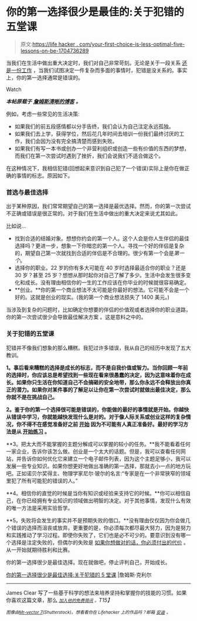 # 你的第一选择很少是最佳的:关于犯错的五堂课

> 原文:[https://life hacker . com/your-first-choice-is-less-optimal-five-lessons-on-be-1704736289](https://lifehacker.com/your-first-choice-is-rarely-optimal-five-lessons-on-be-1704736289)

当我们在生活中做出重大决定时，我们对自己非常苛刻。无论是关于一段关系 [还是一份工作](https://lifehacker.com/why-there-are-no-right-or-wrong-career-moves-1704232930) ，当我们试图决定一件复杂而多面的事情时，犯错是没关系的。事实上，你的第一选择通常是错误的。

Watch

***本帖原载于*** [***詹姆斯清晰的博客***](http://jamesclear.com/first-choice) ***。***

例如，考虑一些常见的生活决策:

*   如果我们的前五段感情都以分手告终，我们会认为自己注定永远孤独。
*   如果我们去上学，获得学位，然后花几年时间去培训一份我们最终讨厌的工作，我们会因为没有完全搞清楚而感到失败。
*   如果我们有写一本书或创办一个非营利组织或创造一些有价值的东西的梦想，而我们在第一次尝试时遇到了挫折，我们会说我们不适合做这个。

在这种情况下，我相信犯错(回想起来意识到自己犯了一个错误)实际上是你在做正确的事情的标志。原因如下。

### 首选与最佳选择

出于某种原因，我们常常期望自己的第一选择是最优选择。然而，你的第一次尝试不正确或错误是很正常的。对于我们在生活中做出的重大决定来说尤其如此。

比如说…

*   找到合适的结婚对象。想想你约会的第一个人。这个人会是你人生伴侣的最佳选择吗？更进一步，想象一下你暗恋的第一个人。寻找一个好的伴侣是复杂的，期望自己第一次就找到合适的伴侣是不合理的。很少有第一个会是*第一个*。
*   选择你的职业。22 岁的你有多大可能在 40 岁时选择最适合你的职业？还是 30 岁？甚至 25 岁？想想从那时起你对自己了解了多少。生活中会发生很多变化和成长。没有理由相信你的一生的工作应该在你毕业的时候就很容易确定。
*   **创业。**你的第一个商业想法不太可能是你最好的想法。它可能不会是一个好的。这就是创业的现实。(我的第一个商业想法损失了 1400 美元。)

当涉及到复杂的问题时，比如确定你想要的伴侣的价值观或者选择你的职业道路，你的第一次尝试很少会导致最佳解决方案 。这是意料之中的。

### 关于犯错的五堂课

犯错并不像我们想象的那么糟糕。我犯过许多错误，我从自己的经历中发现了五大教训。

**1。事后看来糟糕的选择是成长的标志，而不是自我价值或智力。当你回顾一年前的选择时，你应该总是希望找到一些现在看来很愚蠢的决定，因为这意味着你在成长。如果你只生活在你知道自己不会搞砸的安全地带，那么你永远不会释放出你真正的潜力。如果你对某件事的了解足以让你在第一次尝试时就做出最佳决定，那么你就不是在挑战自己。**

**2。鉴于你的第一个选择很可能是错误的，你能做的最好的事情就是开始。你越快从错误中学习，你就能越快发现什么是对的。对于像人际关系或创业这样的复杂情况，你不得不在感觉准备好之前 [开始](http://jamesclear.com/successful-people-start-before-they-feel-ready) 因为不可能有人真正准备好。最好的学习方法是从 [开始练习](http://jamesclear.com/learning-vs-practicing) 。** 

**3。把太大而不能掌握的主题分解成可以掌握的较小的任务。**我不能看着任何一家企业，告诉你该怎么做。创业是一个太大的话题。但是，我可以查看任何网站，并告诉你如何优化它来建立一个电子邮件列表，因为这个主题足够小，我可以发展一些专业知识。如果你想更好地做出准确的第一选择，那就去小一点的地方玩吧。正如诺贝尔奖得主、物理学家尼尔·玻尔的名言:“专家是在一个非常狭窄的领域里犯了所有可能犯的错误的人。”

**4。相信你的直觉的时候是当你有知识或经验来支持它的时候。**你可以相信自己，在你已经拥有专业知识的领域做出明智的决定。对于其他事情，发现什么有效的唯一方法是采用实验哲学。

**5。失败将会发生的事实并不是预期失败的借口。**没有理由仅仅因为你会做几个错误的选择而沮丧或放弃。更重要的是，你必须每次都尽最大努力，因为是努力和实践推动了学习过程。即使你失败了，它们也是必不可少的。要意识到没有哪一个选择是注定失败的，但偶尔的失败是 [如果你想做对的话，你必须付出的代价](http://jamesclear.com/failure-scientist) 。从一开始就期待胜利和比赛。

你的第一选择很少是最佳选择。现在就做吧，停止评判自己，开始成长。

[你的第一选择很少是最佳选择:关于犯错的 5 堂课](http://jamesclear.com/first-choice) |詹姆斯·克利尔

* * *

James Clear 写了一些基于科学的想法来培养坚持和掌握你的技能的习惯。如果你喜欢这篇文章，那么 [*<small>加入他的免费简讯</small>*](http://jamesclear.com/newsletter) *<small>。</small>T15】*

*<small>图像由</small>*[*<small>Mr-vector 7</small>*](http://www.shutterstock.com/pic-221347312/stock-vector-businesses-that-focus-on-the-wrong-target-at-the-wrong-time.html?src=a-dDLqS4hr44ZdO1rHpxCw-3-139)*<small>(Shutterstock)。想看看你在 Lifehacker 上的作品吗？邮箱</small>* [*<small>安迪</small>*](mailto:andy@lifehacker.com) *<small>。</small>*